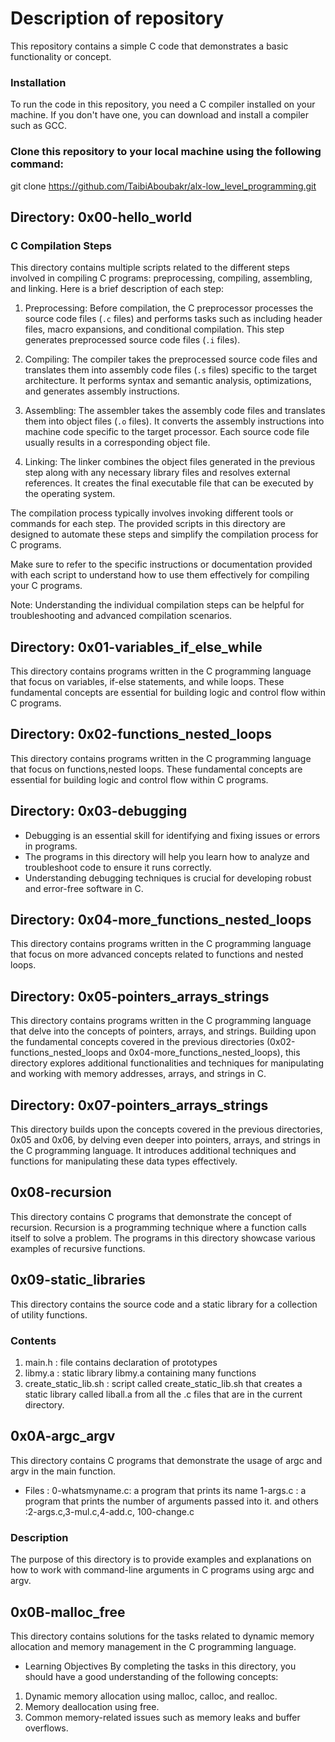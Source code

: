 # Description of repository
This repository contains a simple C code that demonstrates a basic functionality or concept.
### Installation
To run the code in this repository, you need a C compiler installed on your machine. If you don't have one, you can download and install a compiler such as GCC.

### Clone this repository to your local machine using the following command:

git clone https://github.com/TaibiAboubakr/alx-low_level_programming.git


## Directory: 0x00-hello_world


### C Compilation Steps

This directory contains multiple scripts related to the different steps involved in compiling C programs: preprocessing, compiling, assembling, and linking. Here is a brief description of each step:

1. Preprocessing: Before compilation, the C preprocessor processes the source code files (`.c` files) and performs tasks such as including header files, macro expansions, and conditional compilation. This step generates preprocessed source code files (`.i` files).

2. Compiling: The compiler takes the preprocessed source code files and translates them into assembly code files (`.s` files) specific to the target architecture. It performs syntax and semantic analysis, optimizations, and generates assembly instructions.

3. Assembling: The assembler takes the assembly code files and translates them into object files (`.o` files). It converts the assembly instructions into machine code specific to the target processor. Each source code file usually results in a corresponding object file.

4. Linking: The linker combines the object files generated in the previous step along with any necessary library files and resolves external references. It creates the final executable file that can be executed by the operating system.

The compilation process typically involves invoking different tools or commands for each step. The provided scripts in this directory are designed to automate these steps and simplify the compilation process for C programs.

Make sure to refer to the specific instructions or documentation provided with each script to understand how to use them effectively for compiling your C programs.

Note: Understanding the individual compilation steps can be helpful for troubleshooting and advanced compilation scenarios.

## Directory: 0x01-variables_if_else_while
This directory contains programs written in the C programming language that focus on variables, if-else statements, and while loops. These fundamental concepts are essential for building logic and control flow within C programs.

## Directory:  0x02-functions_nested_loops
This directory contains programs written in the C programming language that focus on functions,nested loops. These fundamental concepts are essential for building logic and control flow within C programs.

## Directory: 0x03-debugging
- Debugging is an essential skill for identifying and fixing issues or errors in programs. 
- The programs in this directory will help you learn how to analyze and troubleshoot code to ensure it runs correctly. 
- Understanding debugging techniques is crucial for developing robust and error-free software in C.

## Directory: 0x04-more_functions_nested_loops
This directory contains programs written in the C programming language that focus on more advanced concepts related to functions and nested loops.

## Directory: 0x05-pointers_arrays_strings

This directory contains programs written in the C programming language that delve into the concepts of pointers, arrays, and strings. Building upon the fundamental concepts covered in the previous directories (0x02-functions_nested_loops and 0x04-more_functions_nested_loops), this directory explores additional functionalities and techniques for manipulating and working with memory addresses, arrays, and strings in C.

## Directory: 0x07-pointers_arrays_strings

This directory builds upon the concepts covered in the previous directories, 0x05 and 0x06, by delving even deeper into pointers, arrays, and strings in the C programming language. It introduces additional techniques and functions for manipulating these data types effectively.

## 0x08-recursion

This directory contains C programs that demonstrate the concept of recursion. 
Recursion is a programming technique where a function calls itself to solve a problem. 
The programs in this directory showcase various examples of recursive functions.


## 0x09-static_libraries

This directory contains the source code and a static library for a collection of utility functions.

### Contents
1. main.h : file contains declaration of prototypes
2. libmy.a : static library libmy.a containing many functions
3. create_static_lib.sh : script called create_static_lib.sh that creates a static library called liball.a from all the .c files that are in the current directory.


## 0x0A-argc_argv
This directory contains C programs that demonstrate the usage of argc and argv in the main function.

+ Files :
0-whatsmyname.c: a program that prints its name
1-args.c : a program that prints the number of arguments passed into it.
and others :2-args.c,3-mul.c,4-add.c, 100-change.c

### Description
The purpose of this directory is to provide examples and explanations on how to work with command-line arguments in C programs using argc and argv.


## 0x0B-malloc_free

This directory contains solutions for the tasks related to dynamic memory allocation and memory management in the C programming language.

+ Learning Objectives
By completing the tasks in this directory, you should have a good understanding of the following concepts:

1. Dynamic memory allocation using malloc, calloc, and realloc.
2. Memory deallocation using free.
3. Common memory-related issues such as memory leaks and buffer overflows.